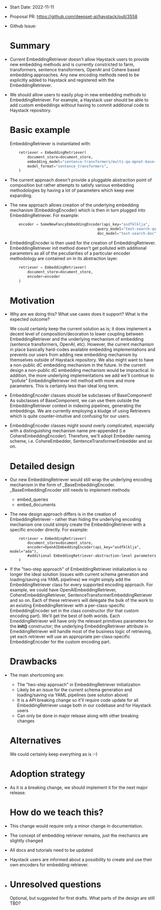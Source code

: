 - Start Date: 2022-11-11
- Proposal PR: https://github.com/deepset-ai/haystack/pull/3558
- Github Issue: 
  # Summary  
    
- Current EmbeddingRetriever doesn't allow Haystack users to provide new embedding methods and is 
  currently constricted to farm, transformers, sentence transformers, OpenAI and Cohere based 
  embedding approaches. Any new encoding methods need to be explicitly added to Haystack 
  and registered with the EmbeddingRetriever.  
 

- We should allow users to easily plug-in new embedding methods to EmbeddingRetriever. For example, a Haystack user should be able to 
  add custom embeddings without having to commit additional code to Haystack repository.

  # Basic example  
    EmbeddingRetriever is instantiated with:  

  ``` python
	  retriever = EmbeddingRetriever(
	      document_store=document_store,
	      embedding_model="sentence-transformers/multi-qa-mpnet-base-dot-v1",
	      model_format="sentence_transformers",
	  )
  ```
- The current approach doesn't provide a pluggable abstraction point of composition but 
  rather attempts to satisfy various embedding methodologies by having a lot of 
  parameters which keep ever expanding.


- The new approach allows creation of the underlying embedding mechanism (EmbeddingEncoder) 
  which is then in turn plugged into EmbeddingRetriever.  For example:  
 
  ``` python
	  encoder = SomeNewFancyEmbeddingEncoder(api_key="asdfklklja", 
                                          query_model="text-search-query",
                                          doc_model="text-search-doc")
  ```

- EmbeddingEncoder is then used for the creation of EmbeddingRetriever. EmbeddingRetriever 
  init method doesn't get polluted with additional parameters as all of the peculiarities 
  of a particular encoder methodology are contained on in its abstraction layer.  

  ``` python
	  retriever = EmbeddingRetriever(
	      document_store=document_store,
	      encoder=encoder
	  )
  ```
  
  # Motivation

- Why are we doing this? What use cases does it support? What is the expected outcome?  
    
  We could certainly keep the current solution as is; it does implement a decent level 
  of composition/decoration to lower coupling between EmbeddingRetriever and the underlying 
  mechanism of embedding (sentence transformers, OpenAI, etc). However, the current mechanism 
  in place basically hard-codes available embedding implementations and prevents our users from 
  adding new embedding mechanism by themselves outside of Haystack repository. We also might 
  want to have a non-public dC embedding mechanism in the future. In the current design a non-public 
  dC embedding mechanism would be impractical. In addition, the more underlying implementations we 
  add we'll continue to "pollute" EmbeddingRetriever init method with more and more parameters. 
  This is certainly less than ideal long term.  


- EmbeddingEncoder classes should be subclasses of BaseComponent! As subclasses of BaseComponent,
  we can use them outside the EmbeddingRetriever context in indexing pipelines, generating the
  embeddings. We are currently employing a kludge of using Retrievers which is quite counter-intuitive
  and confusing for our users.

- EmbeddingEncoder classes might sound overly complicated, especially with a distinguishing mechanism
  name pre-appended (i.e CohereEmbeddingEncoder). Therefore, we'll adopt <some-mechanism>Embedder
  naming scheme, i.e. CohereEmbedder, SentenceTransformerEmbedder and so on.

  # Detailed design  

- Our new EmbeddingRetriever would still wrap the underlying encoding mechanism in the form of 
  _BaseEmbeddingEncoder. _BaseEmbeddingEncoder still needs to implement methods:  
	- embed_queries  
	- embed_documents 


- The new design approach differs is in the creation of EmbeddingRetriever - rather than hiding the underlying encoding 
  mechanism one could simply create the EmbeddingRetriever with a specific encoder directly. For example:  

  ```
	  retriever = EmbeddingRetriever(
	      document_store=document_store,
	      encoder=OpenAIEmbeddingEncoder(api_key="asdfklklja", model="ada"),
	      #additional EmbeddingRetriever-abstraction-level parameters
	  )
  ```
 
- If the "two-step approach" of EmbeddingRetriever initialization is no longer the ideal solution (issues with current 
  schema generation and loading/saving via YAML pipelines) we might simply add the EmbeddingRetriever 
  class for every supported encoding approach. For example, we could have OpenAIEmbeddingRetriever, CohereEmbeddingRetriever, 
  SentenceTransformerEmbeddingRetriever and so on. Each of these retrievers will delegate the bulk of the work to an 
  existing EmbeddingRetriever with a per-class-specific EmbeddingEncoder set in the class constructor (for that custom 
  encoding part). We'll get the best of both worlds. Each <Specific>EmeddingRetriever will have only the relevant primitives 
  parameters for the **init()** constructor; the underlying EmbeddingRetriever attribute in <Specific>EmeddingRetriever 
  will handle most of the business logic of retrieving, yet each retriever will use an appropriate per-class-specific 
  EmbeddingEncoder for the custom encoding part.  


 
  # Drawbacks  
- The main shortcoming are:  
	- The "two-step approach" in EmbeddingRetriever initialization  
	- Likely be an issue for the current schema generation and loading/saving via YAML pipelines (see solution above)  
	- It is a API breaking change so it'll require code update for all EmbeddingRetriever usage both in our codebase and for Haystack users  
	- Can only be done in major release along with other breaking changes  

  # Alternatives  
    
  We could certainly keep everything as is :-)

  # Adoption strategy  
- As it is a breaking change, we should implement it for the next major release.  
 
  # How do we teach this?  
- This change would require only a minor change in documentation.  
- The concept of embedding retriever remains, just the mechanics are slightly changed  
- All docs and tutorials need to be updated  
- Haystack users are informed about a possibility to create and use their own encoders for embedding retriever.  
- # Unresolved questions  
    
  Optional, but suggested for first drafts. What parts of the design are still  
  TBD?  
 